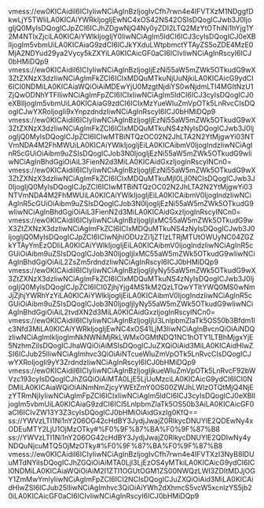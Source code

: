 vmess://ew0KICAidiI6ICIyIiwNCiAgInBzIjogIvCfh7rwn4e4IFVTXzM1NDggfDkwLjY5TWIiLA0KICAiYWRkIjogIjEwNC4xOS42NS42OSIsDQogICJwb3J0IjogIjQ0MyIsDQogICJpZCI6ICJhZDgwNjQ4Ny0yZDI2LTQ2MzYtOThiNi1hYjg1Y2M4NTIxZjciLA0KICAiYWlkIjogIjY0IiwNCiAgIm5ldCI6ICJ3cyIsDQogICJ0eXBlIjogIm5vbmUiLA0KICAiaG9zdCI6ICJkYXduLWtpbmctYTAyZS5oZDE4MzE0MjA2NDYud29ya2Vycy5kZXYiLA0KICAicGF0aCI6ICIvIiwNCiAgInRscyI6ICJ0bHMiDQp9
vmess://ew0KICAidiI6ICIyIiwNCiAgInBzIjogIjEzNi55aW5mZWk5OTkudG9wX3ZtZXNzX3dzIiwNCiAgImFkZCI6ICIxMDQuMTkuNjUuNjkiLA0KICAicG9ydCI6ICI0NDMiLA0KICAiaWQiOiAiMDEwYjU0MzgtNjdiYS0wNjdmLTI4MGItNzU1ZjQwODNhYTFlIiwNCiAgImFpZCI6ICIxIiwNCiAgIm5ldCI6ICJ3cyIsDQogICJ0eXBlIjogIm5vbmUiLA0KICAiaG9zdCI6ICIxMzYueWluZmVpOTk5LnRvcCIsDQogICJwYXRoIjogIi9xYnpzdndzIiwNCiAgInRscyI6ICJ0bHMiDQp9
vmess://ew0KICAidiI6ICIyIiwNCiAgInBzIjogIjEzNi55aW5mZWk5OTkudG9wX3ZtZXNzX3dzIiwNCiAgImFkZCI6ICIxMDQuMTkuNS4zNyIsDQogICJwb3J0IjogIjQ0MyIsDQogICJpZCI6ICIwMTBiNTQzOC02N2JhLTA2N2YtMjgwYi03NTVmNDA4M2FhMWUiLA0KICAiYWlkIjogIjEiLA0KICAibmV0IjogIndzIiwNCiAgInR5cGUiOiAibm9uZSIsDQogICJob3N0IjogIjEzNi55aW5mZWk5OTkudG9wIiwNCiAgInBhdGgiOiAiL3FienN2d3MiLA0KICAidGxzIjogInRscyINCn0=
vmess://ew0KICAidiI6ICIyIiwNCiAgInBzIjogIjEzNi55aW5mZWk5OTkudG9wX3ZtZXNzX3dzIiwNCiAgImFkZCI6ICIxMDQuMTkuMjI0LjI0NCIsDQogICJwb3J0IjogIjQ0MyIsDQogICJpZCI6ICIwMTBiNTQzOC02N2JhLTA2N2YtMjgwYi03NTVmNDA4M2FhMWUiLA0KICAiYWlkIjogIjEiLA0KICAibmV0IjogIndzIiwNCiAgInR5cGUiOiAibm9uZSIsDQogICJob3N0IjogIjEzNi55aW5mZWk5OTkudG9wIiwNCiAgInBhdGgiOiAiL3FienN2d3MiLA0KICAidGxzIjogInRscyINCn0=
vmess://ew0KICAidiI6ICIyIiwNCiAgInBzIjogIjIxMC55aW5mZWk5OTkudG9wX3ZtZXNzX3dzIiwNCiAgImFkZCI6ICIxMDQuMTkuNS4zNyIsDQogICJwb3J0IjogIjQ0MyIsDQogICJpZCI6ICIwNjhlODUzZi1jZTIzLTRjMTUtOWUyNC04ZGZkYTAyYmEzODIiLA0KICAiYWlkIjogIjEiLA0KICAibmV0IjogIndzIiwNCiAgInR5cGUiOiAibm9uZSIsDQogICJob3N0IjogIjIxMC55aW5mZWk5OTkudG9wIiwNCiAgInBhdGgiOiAiL2ZsZm5rdndzIiwNCiAgInRscyI6ICJ0bHMiDQp9
vmess://ew0KICAidiI6ICIyIiwNCiAgInBzIjogIjIyNy55aW5mZWk5OTkudG9wX3ZtZXNzX3dzIiwNCiAgImFkZCI6ICIxMDQuMTkuNS4zNyIsDQogICJwb3J0IjogIjQ0MyIsDQogICJpZCI6ICI0ZjhjYjg4MS1kM2QzLTQwYTItYWQ0MS0wNmJjZjhjYWRhYzYiLA0KICAiYWlkIjogIjEiLA0KICAibmV0IjogIndzIiwNCiAgInR5cGUiOiAibm9uZSIsDQogICJob3N0IjogIjIyNy55aW5mZWk5OTkudG9wIiwNCiAgInBhdGgiOiAiL2tvdXN2d3MiLA0KICAidGxzIjogInRscyINCn0=
vmess://ew0KICAidiI6ICIyIiwNCiAgInBzIjogIjU3LnlpbmZlaTk5OS50b3Bfdm1lc3Nfd3MiLA0KICAiYWRkIjogIjEwNC4xOS41LjM3IiwNCiAgInBvcnQiOiAiNDQzIiwNCiAgImlkIjogImNkNWNiMjRkLWMxOGMtNDQ1NC1hOTY1LTBhMjgxYjE5NzhmZiIsDQogICJhaWQiOiAiMSIsDQogICJuZXQiOiAid3MiLA0KICAidHlwZSI6ICJub25lIiwNCiAgImhvc3QiOiAiNTcueWluZmVpOTk5LnRvcCIsDQogICJwYXRoIjogIi9yY3ZrdndzIiwNCiAgInRscyI6ICJ0bHMiDQp9
vmess://ew0KICAidiI6ICIyIiwNCiAgInBzIjogIjkueWluZmVpOTk5LnRvcF92bWVzc193cyIsDQogICJhZGQiOiAiMTA0LjE5LjUuMzciLA0KICAicG9ydCI6ICI0NDMiLA0KICAiaWQiOiAiNmNmZjcyYWEtZmY0OS00ZWJhLWIzOTQtMjQ4NjEzYTRmNjIyIiwNCiAgImFpZCI6ICIxIiwNCiAgIm5ldCI6ICJ3cyIsDQogICJ0eXBlIjogIm5vbmUiLA0KICAiaG9zdCI6ICI5LnlpbmZlaTk5OS50b3AiLA0KICAicGF0aCI6ICIvZW13Y3Z3cyIsDQogICJ0bHMiOiAidGxzIg0KfQ==
ss://YWVzLTI1Ni1nY206OG42cHdBY3JydjJwajZ0RlkycDNUYlE2QDEwNy4xODEuMTY2LjU1OjMzOTky#%F0%9F%87%BA%F0%9F%87%B8
ss://YWVzLTI1Ni1nY206OG42cHdBY3JydjJwajZ0RlkycDNUYlE2QDIwNy4yNDQuNjcuMTQ5OjMzOTky#%F0%9F%87%BA%F0%9F%87%B8
vmess://ew0KICAidiI6ICIyIiwNCiAgInBzIjogIvCfh7rwn4e4IFVTXzI3NyB8IDUuMTdNYiIsDQogICJhZGQiOiAiMTA0LjI3LjEzOS4yMTkiLA0KICAicG9ydCI6ICI0NDMiLA0KICAiaWQiOiAiM2I1ZTI1OGUtOGM1ZS00NWQzLWI3ZDItMDJjOGY1ZmMwYmIyIiwNCiAgImFpZCI6ICI2NCIsDQogICJuZXQiOiAid3MiLA0KICAidHlwZSI6ICJub25lIiwNCiAgImhvc3QiOiAiYWh2dXhmcS5vcW5xcnlzYS5jb20iLA0KICAicGF0aCI6ICIvIiwNCiAgInRscyI6ICJ0bHMiDQp9
